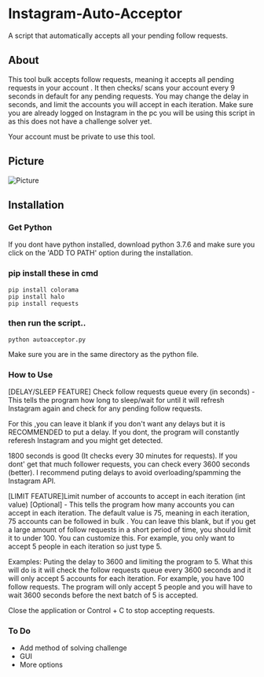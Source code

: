 # Instagram-Auto-Acceptor
A script that automatically accepts all your pending follow requests.


## About
This tool bulk accepts follow requests, meaning it accepts all pending requests in your account . It then checks/ scans your account every 9 seconds in default for any pending requests. You may change the delay in seconds, and limit the accounts you will accept in each iteration. Make sure you 
are already logged on Instagram in the pc you will be using this 
script in as this does not have a challenge solver yet.

Your account must be private to use this tool. 
## Picture
![Picture](https://i.ibb.co/qDFqw21/Screenshot-35.png)

## Installation
### Get Python
If you dont have python installed, download python 3.7.6
and make sure you click on the 'ADD TO PATH' option during
the installation.

### pip install these in cmd
```
pip install colorama
pip install halo
pip install requests
```

### then run the script..
```
python autoacceptor.py
```
Make sure you are in the same directory as the 
python file.

### How to Use
[DELAY/SLEEP FEATURE] Check follow requests queue every (in seconds) - This tells the program how long to sleep/wait for until it will refresh Instagram  again 
and check for any pending follow requests. 

For this ,you can leave it blank if you don't want any delays but it is RECOMMENDED to put a delay. If you dont, the program will constantly referesh Instagram
and you might get detected.

1800 seconds is good (It checks every 30 minutes for requests). 
If you dont' get that much follower requests, you can check every 3600 seconds (better). I recommend puting delays to avoid overloading/spamming the Instagram API.

[LIMIT FEATURE]Limit number of accounts to accept in each iteration (int value) [Optional] - This tells the program how many accounts you can accept in each iteration.
The default value is 75, meaning in each iteration, 75 accounts can be followed in bulk . You can leave this blank, but if you get a large amount of follow requests
in a short period of time, you should limit it to under 100.  You can customize this. For example, you only want to accept 5 people in each iteration so just type 5.


Examples:
Puting the delay to 3600 and limiting the program to 5. What this will do is it will check the follow requests queue every 3600 seconds and it will only accept 5 accounts
for each iteration. For example, you have 100 follow requests. The program will only accept 5 people and you will have to wait 3600 seconds before the next batch of 5 is accepted.

Close the application or Control + C to stop accepting requests.

### To Do
- Add method of solving challenge 
- GUI
- More options
